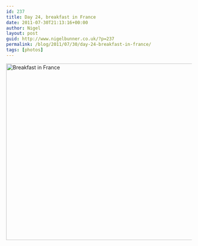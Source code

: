 ```yaml
---
id: 237
title: Day 24, breakfast in France
date: 2011-07-30T21:13:16+00:00
author: Nigel
layout: post
guid: http://www.nigelbunner.co.uk/?p=237
permalink: /blog/2011/07/30/day-24-breakfast-in-france/
tags: [photos]
---
```

[<img src="http://farm7.static.flickr.com/6143/6009179565_17ff715e9b_z.jpg" width="640" height="480" alt="Breakfast in France" />](http://www.flickr.com/photos/icklephotos/6009179565/ "Breakfast in France by icle fotos, on Flickr")